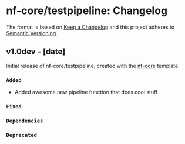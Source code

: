# nf-core/testpipeline: Changelog

The format is based on [Keep a Changelog](https://keepachangelog.com/en/1.0.0/)
and this project adheres to [Semantic Versioning](https://semver.org/spec/v2.0.0.html).

## v1.0dev - [date]
Initial release of nf-core/testpipeline, created with the [nf-core](https://nf-co.re/) template.

### `Added`

* Added awesome new pipeline function that does cool stuff

### `Fixed`

### `Dependencies`

### `Deprecated`

